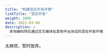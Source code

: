 ```yaml
---
title: "构建混合开发环境"
linkTitle: "混合开发"
weight: 3000
date: 2022-03-08
description: >
  本地编码然后通过交叉编译在其他平台测试的混合开发环境
---
```


太麻烦，暂时放弃。